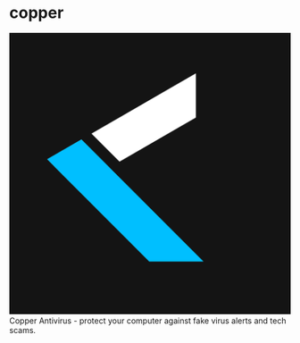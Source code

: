 # copper
![Icon](icon.png)
Copper Antivirus - protect your computer against fake virus alerts and tech scams.

